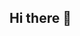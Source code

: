 ## Hi there 👋

<!--
**dOkIDC/dOkIDC** is a ✨ _special_ ✨ repository because its `README.md` (this file) appears on your GitHub profile.

Here are some ideas to get you started:

- 🔭 I’m currently working on a php project that can use crud features and has different user types
- 🌱 I’m currently learning php,sql,asp.net,go,java and c#.

